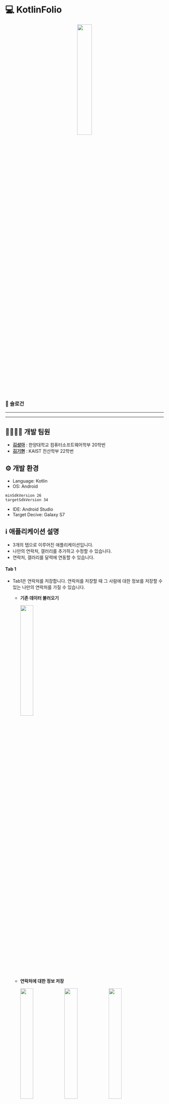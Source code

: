# 💻 KotlinFolio 
<p align="center"><img src='./app/src/main/res/drawable/logo.png' width="30%"></p>

### 🚀 슬로건 

***

***


## 👩‍💻👨‍💻 개발 팀원 

- **[김성아](https://github.com/kimseongah)** : 한양대학교 컴퓨터소프트웨어학부 20학번
- **[김기현](https://github.com/surface03)** : KAIST 전산학부 22학번

## ⚙️ 개발 환경 
- Language: Kotlin
- OS: Android

```
minSdkVersion 26
targetSdkVersion 34
```

- IDE: Android Studio
- Target Decive: Galaxy S7


## ℹ️ 애플리케이션 설명 
- 3개의 탭으로 이루어진 애플리케이션입니다.
- 나만의 연락처, 갤러리를 추가하고 수정할 수 있습니다.
- 연락처, 갤러리를 달력에 연동할 수 있습니다.


#### Tab 1
- Tab1은 연락처를 저장합니다. 연락처를 저장할 때 그 사람에 대한 정보를 저장할 수 있는 나만의 연락처를 가질 수 있습니다.
    - **기존 데이터 불러오기**
        
        <img src='./images/contact/contact_main.png' width="30%">

    - **연락처에 대한 정보 저장**

        <img src='./images/contact/data1.png' width="30%">
        <img src='./images/contact/data2.png' width="30%">
        <img src='./images/contact/data3.png' width="30%">
    
    - **연락처 추가**
    
        <img src='./images/contact/contact_add.png' width="30%">
        <img src='./images/contact/contact_add_result.png' width="30%">

    - **연락처 데이터 수정**
    
        <img src='./images/contact/edit1.png' width="30%">
        <img src='./images/contact/edit2.png' width="30%">
        <img src='./images/contact/edit3.png' width="30%">

    - **연락처 사진 수정**

        <img src='./images/contact/edit4.png' width="30%">
        <img src='./images/contact/edit6.png' width="30%">
        <img src='./images/contact/edit5.png' width="30%">
    
    - **연락처 삭제**
    
        <img src='./images/contact/delete1.png' width="30%">
        <img src='./images/contact/delete2.png' width="30%">
        <img src='./images/contact/delete3.png' width="30%">

    - **앱 종료 후에도 데이터 유지**
      - 앱을 종료한 후에도 연락처 데이터가 유지됩니다.

        
#### Tab 2
- tab2의 주제는 **나만의 갤러리** 입니다. 
  - **메인 화면**

    <img src='./images/gallery/gallery_main.jpg' width="30%">

- 사진과 사진의 정보를 저장할 수 있습니다. 
- 저장 가능한 사진의 정보는 사진 제목, 사진 설명, 사진을 추가한 날짜입니다. 
- 사진을 짧게 누르면 사진을 확대할 수 있고, 길게 누르면 사진의 정보를 수정 및 삭제할 수 있습니다.
  - **저장된 정보**

    <img src='./images/gallery/show_info_gallery.jpg' width="30%">
  
  - **사진 확대**

    <img src='./images/gallery/expand_image_gallery.jpg' width="30%">
    
  - **정보 수정**

    <img src='./images/gallery/edit_info_gallery.jpg' width="30%">
    <img src='./images/gallery/edit_date_gallery.jpg' width="30%">
  
  - **사진 삭제**

    <img src='./images/gallery/delete_gallery.jpg' width="30%">


- 사용자로부터 디바이스 파일 접근 권한을 요청합니다. 사용자가 수락하면, 사용자의 핸드폰에 저장된 사진을 선택할 수 있는 창이 뜨게 되고, 선택한 사진을 갤러리에 추가할 수 있습니다.
  - **접근 권한 요청**

    <img src='./images/gallery/access_permission_gallery.jpg' width="30%">

  - **사진 추가**

    <img src='./images/gallery/added_image_gallery.jpg' width="30%">

  - **앱 종료 후에도 데이터 유지**
    - 앱을 종료한 후에도 연락처 데이터가 유지됩니다.

#### Tab 3
- Tab3는 Tab1과 Tab2에서 저장한 메모와 사진을 날짜 별로 볼 수 있는 캘린더입니다. 날짜를 클릭하면 사용자가 저장한 정보들을 한 눈에 볼 수 있습니다.

    - **연락처에 대한 정보 저장**
        
        날짜를 클릭하면 해당 날짜에 저장한 정보 또는 수정한 정보가 나옵니다.

        <img src='./images/calendar/view.png' width="30%">
        <img src='./images/calendar/1:1.png' width="30%">
        <img src='./images/calendar/1:3.png' width="30%">
       

## 🛠️ 사용된 기술 

#### Tab 1
- **기존 데이터 불러오기**
    
    - assets 폴더에 data.json을 저장하여 초기 데이터 구축합니다.
    - Gson 모듈로 json 파일을 `Person` 클래스 리스트로 저장합니다.

- **연락처에 대한 정보 저장**
    
    - 이름, 전화번호, 메모, 저장한 날짜를 `Person` 클래스의 attribute로 저장하고 dialog를 통해 보여줍니다.
    - 해당 dialog에서 연락처를 삭제, 수정할 수 있습니다.

- **연락처 데이터 수정**
    
    - 메모를 수정할 수 있습니다.
    - 메모를 수정하면 수정한 날짜가 오늘 날짜로 바뀝니다.
    - dialog에서 `editTextData.text.toString()`를 이용해서 원래 저장돼있던 메모가 뜨고 해당 텍스트를 변경할 수 있습니다.

- **연락처 사진 수정**

    - 연락처 수정 dialog에서 프로필 사진 수정 버튼을 누르면 갤러리에서 사진을 가져올 수 있습니다.
    - 갤러리를 연동하는 것은 해당 dialog가 아닌 `ContactFragment`에서 수행하여 `Listener`를 이용했습니다.
    - dialog를 띄운 adapter에서 선택한 연락처의 position을 받아와서 `SharedPrefereces`를 이용해 공유할 수 있습니다.

- **연락처 삭제**

    - 연락처 삭제도 dialog를 띄워서 진행합니다.
    - 삭제하는 것이 맞는지 한 번 더 확인한 후 삭제할 수 있습니다.

- **앱 종료 후에도 데이터 유지**

    - 안드로이드에서 제공하는 `SharedPreferences`를 사용하여 앱이 종료된 후에도 연락처 데이터가 유지되도록 구현했습니다.
    - 이름, 전화번호, 날짜 등 연락처와 관련된 정보를 `Int`와 `String`으로 변환하여 `SharedPreferences`에 저장했습니다.
    - 앱을 최초로 실행하는 경우, data.json으로부터 연락처 정보를 가져옵니다. 그렇지 않은 경우, `SharedPreferences`에 저장된 연락처 정보를 가져옵니다.
    
#### Tab 2
- **기존 데이터 불러오기**
  - drawable 폴더에 예시 이미지 4개를 저장했습니다.
  - drawable 폴더로부터 예시 이미지 정보를 불러와 `GalleryImage` 클래스로 정보를 저장합니다.
- **이미지 데이터 정보 저장**
  - `GalleryImage` 클래스는 이미지의 이름, 설명, 이미지 데이터, 저장한 날짜에 대한 정보를 담고 있습니다.
  - `GalleryImage` 클래스를 `MutableList`로 관리하는 `RecyclerGalleryImageAdapter` 클래스를 이용해 이미지들을 `RecyclerView`로 띄웁니다.
  - `GalleryImage` 정보가 수정되면 `MutableList` 또한 수정되고, `RecyclerGalleryImageAdapter` 클래스가 수정 정보를 받아 `RecyclerView`를 수정합니다.
  - `GridLayoutManager`를 이용해 이미지를 열이 2개인 Grid로 보여줍니다.
- **이미지 확대**
  - 이미지를 짧게 누르면 activity를 호출합니다.
  - Intent를 통해 누른 이미지에 대한 정보를 전송하여 이미지를 크게 띄웁니다.
- **이미지 데이터 수정**
  - 이미지 제목, 설명, 날짜를 수정할 수 있습니다.
  - 이미지를 꾹 누르면 dialog를 띄우고, 이를 통해 유저가 입력한 데이터를 받아 `GalleryImage` 클래스의 정보들을 수정합니다.
- **이미지 삭제**
  - 이미지 삭제 또한 dialog를 띄워서 진행합니다.
  - 삭제하는 것이 맞는지 한 번 더 확인한 후 삭제할 수 있습니다.
- **이미지 추가**
  - `android.permission.READ_EXTERNAL_STORAGE`권한이 없는 경우, 유저에게 해당 권한을 요청하고 권한을 받아옵니다.
  - 사용자의 핸드폰에 저장된 사진을 선택할 수 있는 activity를 부르고, 사용자가 선택한 이미지에 대한 정보를 uri로 받아와 `GalleryImage` 클래스에 저장합니다.
- **앱 종료 후에도 데이터 유지**
  - 안드로이드에서 제공하는 `SharedPreferences`를 사용하여 앱이 종료된 후에도 이미지 데이터가 유지되도록 구현했습니다.
  - 이름, 설명, 날짜 등 이미지와 관련된 정보를 `Int`와 `String`으로 변환하여 `SharedPreferences`에 저장했습니다.
  - 앱을 최초로 실행하는 경우, drawable 폴더의 예시 이미지 4개를 가져옵니다. 그렇지 않은 경우, `SharedPreferences`에 저장된 이미지 정보를 가져옵니다.
#### Tab 3
- **Tab1, 2와 데이터 연동하기**

        class SharedViewModel : ViewModel() {
            val persons = MutableLiveData<List<Person>>()
            val images = MutableLiveData<List<GalleryImage>>()
        }
    - View Model을 이용해서 데이터 공유 및 변경 시에 업데이트가 가능합니다.
- **이미지와 메모 같이 보여주기**

    - Adapter에 ViewHolder를 넣어주고 이미지와 텍스트를 쌍으로 전달하여 바인딩합니다.
    - 둘 중 하나는 `null` 로 처리해서 하나씩 바인딩할 수 있습니다.

## 📲 다운로드 

- [APK 다운로드](https://drive.google.com/file/d/1Up816-krCkXXLpfbn8v9KhoE0R_MYDqb/view?usp=share_link)
